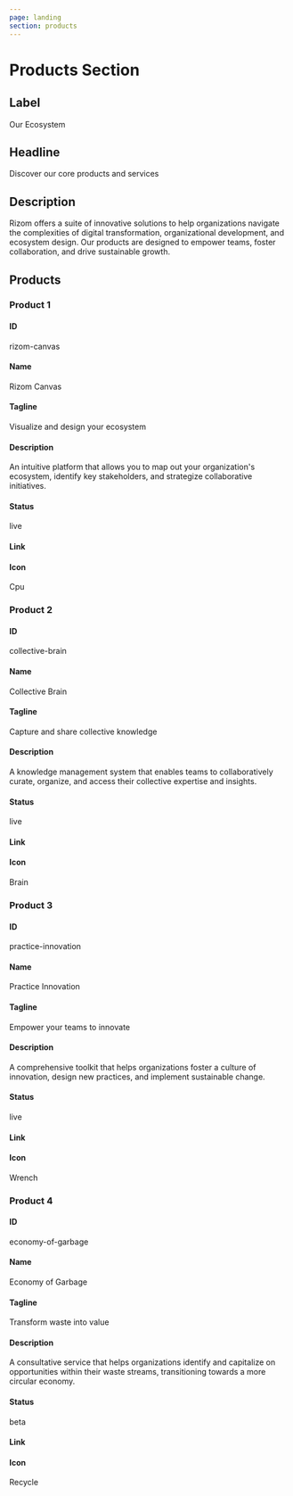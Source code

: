 ```yaml
---
page: landing
section: products
---
```

# Products Section

## Label

Our Ecosystem

## Headline

Discover our core products and services

## Description

Rizom offers a suite of innovative solutions to help organizations navigate the complexities of digital transformation, organizational development, and ecosystem design. Our products are designed to empower teams, foster collaboration, and drive sustainable growth.

## Products

### Product 1

#### ID

rizom-canvas

#### Name

Rizom Canvas

#### Tagline

Visualize and design your ecosystem

#### Description

An intuitive platform that allows you to map out your organization's ecosystem, identify key stakeholders, and strategize collaborative initiatives.

#### Status

live

#### Link

#### Icon

Cpu

### Product 2

#### ID

collective-brain

#### Name

Collective Brain

#### Tagline

Capture and share collective knowledge

#### Description

A knowledge management system that enables teams to collaboratively curate, organize, and access their collective expertise and insights.

#### Status

live

#### Link

#### Icon

Brain

### Product 3

#### ID

practice-innovation

#### Name

Practice Innovation

#### Tagline

Empower your teams to innovate

#### Description

A comprehensive toolkit that helps organizations foster a culture of innovation, design new practices, and implement sustainable change.

#### Status

live

#### Link

#### Icon

Wrench

### Product 4

#### ID

economy-of-garbage

#### Name

Economy of Garbage

#### Tagline

Transform waste into value

#### Description

A consultative service that helps organizations identify and capitalize on opportunities within their waste streams, transitioning towards a more circular economy.

#### Status

beta

#### Link

#### Icon

Recycle
